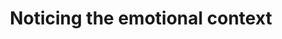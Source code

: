 ---
area: Communication Skills, calgary-cambridge-model
category: 15 - Calgary Cambridge Workshop
title: Noticing the emotional context
description: Noticing the emotional context
audio: /assets/audio/15 - Calgary Cambridge Workshop - 15 Noticing the emotional context. Malcolm Thomas - MQ.mp3
article: 
www: 
keywords: Calgary, Cambridge, Model, notice, emotional, context
youtube: 
soundcloud: 
---